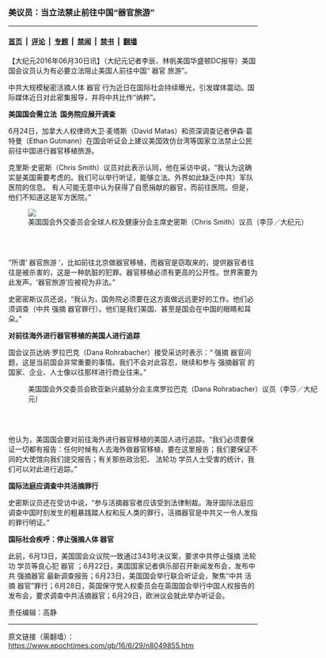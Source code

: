 ### 美议员：当立法禁止前往中国“器官旅游”

---

#### [首页](../../../..?n8049855) &nbsp;|&nbsp; [评论](../../../../../epoch-comment?n8049855) &nbsp;|&nbsp; [专题](../../../../../epoch-special?n8049855) &nbsp;|&nbsp; [禁闻](../../../../../epoch-news?n8049855) &nbsp;|&nbsp; [禁书](../../../../../books?n8049855) &nbsp;|&nbsp; [翻墙](https://github.com/gfw-breaker/nogfw/blob/master/README.md?n8049855)


<div class="post_content" id="artbody" itemprop="articleBody">
 <!-- article content begin -->
 <p>
  【大纪元2016年06月30日讯】（大纪元记者李辰、林帆美国华盛顿DC报导）美国国会议员认为有必要立法阻止美国人前往中国“
  <ok href="https://www.epochtimes.com/gb/tag/%E5%99%A8%E5%AE%98.html">
   器官
  </ok>
  旅游”。
 </p>
 <p>
  中共大规模秘密活摘人体
  <ok href="https://www.epochtimes.com/gb/tag/%E5%99%A8%E5%AE%98.html">
   器官
  </ok>
  行为近日在国际社会持续曝光，引发媒体震动。国际媒体近日对此密集报导，并将中共比作“纳粹”。
 </p>
 <p>
  <strong>
   美国国会需立法  国务院应展开调查
   <br/>
  </strong>
 </p>
 <p>
  6月24日，加拿大人权律师大卫‧麦塔斯（David Matas）和资深调查记者伊森‧葛特曼（Ethan Gutmann）在国会听证会上建议美国效仿台湾等国家立法禁止公民前往中国进行器官移植旅游。
 </p>
 <p>
  克里斯‧史密斯（Chris Smith）议员对此表示认同，他在采访中说，“我认为这确实是美国需要考虑的。我们可以举行听证，能够立法。外界如此缺乏(中共）军队医院的信息。 有人可能无意中认为获得了自愿捐献的器官，而前往医院。但是，他们不知道这是军方医院。”
 </p>
 <figure class="wp-caption aligncenter" style="width: 600px">
  <ok href="https://i.epochtimes.com/assets/uploads/2016/06/1606232207021160.jpg " target="_blank">
   <img src="//i.epochtimes.com/assets/uploads/2016/06/1606232207021160.jpg "/>
  </ok>
  <br/><figcaption class="wp-caption-text">
   美国国会外交委员会全球人权及健康分会主席史密斯（Chris Smith）议员（李莎／大纪元）
  </figcaption><br/>
 </figure><br/>
 <p>
  “所谓‘
  <ok href="https://www.epochtimes.com/gb/tag/%E5%99%A8%E5%AE%98%E6%97%85%E6%B8%B8.html">
   器官旅游
  </ok>
  ’，比如前往北京做器官移植，而器官是窃取来的，提供器官者往往是被杀害的，这是一种肮脏的犯罪。器官移植必须有更高的公开性。世界需要为此发声。‘器官旅游’应被视为非法。”
 </p>
 <p>
  史密密斯议员还说，“我认为，国务院必须要在这方面做远远更好的工作。他们必须调查（中共
  <ok href="https://www.epochtimes.com/gb/tag/%E5%BC%BA%E6%91%98.html">
   强摘
  </ok>
  器官罪行）。他们是我们美国、甚至是国会在中国的眼睛和耳朵。”
 </p>
 <p>
  <strong>
   对前往海外进行器官移植的美国人进行追踪
  </strong>
 </p>
 <p>
  国会议员达纳‧罗拉巴克（Dana Rohrabacher）接受采访时表示：“
  <ok href="https://www.epochtimes.com/gb/tag/%E5%BC%BA%E6%91%98.html">
   强摘
  </ok>
  器官问题，这是当前国会非常重要的事情。我们不会对此容忍，继续和参与
  <ok href="https://www.epochtimes.com/gb/tag/%E5%BC%BA%E6%91%98%E5%99%A8%E5%AE%98.html">
   强摘器官
  </ok>
  的国家、企业、人士像以往那样进行商业往来。”
 </p>
 <figure class="wp-caption aligncenter" style="width: 600px">
  <ok href="https://i.epochtimes.com/assets/uploads/2016/06/1606232207111160.jpg " target="_blank">
   <img alt="" src="//i.epochtimes.com/assets/uploads/2016/06/1606232207111160.jpg "/>
  </ok>
  <br/><figcaption class="wp-caption-text">
   美国国会外交委员会欧亚新兴威胁分会主席罗拉巴克（Dana Rohrabacher）议员（李莎／大纪元）
  </figcaption><br/>
 </figure><br/>
 <p>
  他认为，美国国会要对前往海外进行器官移植的美国人进行追踪。“我们必须要保证一切都有报告：任何时候有人去海外做器官移植，要在这里报告；我们要保证不同的大使馆向我们提交报告；有关那些政治犯、
  <ok href="https://www.epochtimes.com/gb/tag/%E6%B3%95%E8%BD%AE%E5%8A%9F.html">
   法轮功
  </ok>
  学员人士受害的统计，我们可以对此进行追踪。”
 </p>
 <p>
  <strong>
   国际法庭应调查中共活摘罪行
  </strong>
 </p>
 <p>
  史密斯议员还在受访中说，“参与活摘器官者应该受到法律制裁。海牙国际法庭应调查中国时刻发生的粗暴践踏人权和反人类的罪行，活摘器官是中共又一令人发指的罪行明证。”
 </p>
 <p>
  <strong>
   国际社会疾呼：停止强摘人体
   <ok href="https://www.epochtimes.com/gb/tag/%E5%99%A8%E5%AE%98.html">
    器官
   </ok>
  </strong>
 </p>
 <p>
  此前，6月13日，美国国会众议院一致通过343号决议案，要求中共停止强摘
  <ok href="https://www.epochtimes.com/gb/tag/%E6%B3%95%E8%BD%AE%E5%8A%9F.html">
   法轮功
  </ok>
  学员等良心犯
  <ok href="https://www.epochtimes.com/gb/tag/%E5%99%A8%E5%AE%98.html">
   器官
  </ok>
  ；6月22日，美国国家记者俱乐部召开新闻发布会，发布中共
  <ok href="https://www.epochtimes.com/gb/tag/%E5%BC%BA%E6%91%98%E5%99%A8%E5%AE%98.html">
   强摘器官
  </ok>
  最新调查报告；6月23日，美国国会举行联合听证会，聚焦“中共
  <ok href="https://www.epochtimes.com/gb/tag/%E6%B4%BB%E6%91%98.html">
   活摘
  </ok>
  器官”罪行；6月28日，英国保守党人权委员会在英国国会举行中国人权报告的发布会，要求调查中共活摘器官；6月29日，欧洲议会就此举办听证会。
 </p>
 <p>
  责任编辑：高静
 </p>
 <!-- article content end -->
 <div id="below_article_ad">
 </div>
</div>


---

原文链接（需翻墙）：https://www.epochtimes.com/gb/16/6/29/n8049855.htm